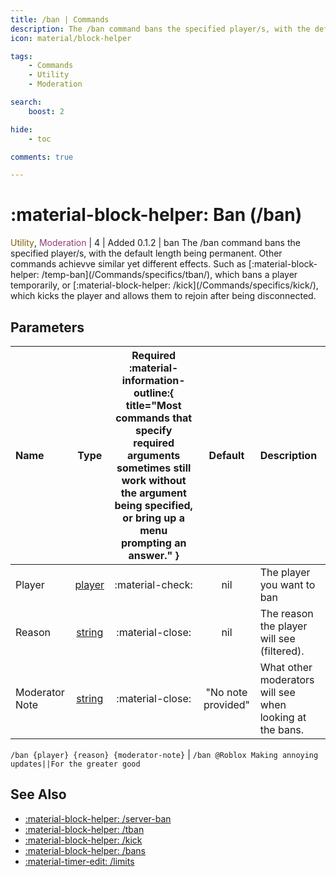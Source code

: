 ```yaml
---
title: /ban | Commands
description: The /ban command bans the specified player/s, with the default length being permanent. Other commands achievve similar yet different effects. Such as /temp-ban], which bans a player temporarily, or /kick, which kicks the player and allows them to rejoin after being disconnected.
icon: material/block-helper

tags:
    - Commands
    - Utility
    - Moderation

search:
    boost: 2

hide:
    - toc

comments: true

---
```

# <p style="color: var(--md-default-fg-color); display: inline;">:material-block-helper: Ban</p> (/ban)
<div style="display:inline;">
<p style="color: #7F5F02; display: inline;">Utility</p>, <p style="color: #943D73; display: inline;">Moderation</p> | <p style="color: var(--md-default-fg-color--light); display: inline;">4</p> | <p style="color: var(--md-default-fg-color--light); display: inline;"> Added 0.1.2</p> | ban
</div>
The /ban command bans the specified player/s, with the default length being permanent. Other commands achievve similar yet different effects. Such as [:material-block-helper: /temp-ban](/Commands/specifics/tban/), which bans a player temporarily, or [:material-block-helper: /kick](/Commands/specifics/kick/), which kicks the player and allows them to rejoin after being disconnected.

## Parameters

| Name           | Type   | Required :material-information-outline:{ title="Most commands that specify required arguments sometimes still work without the argument being specified, or bring up a menu prompting an answer." } | Default            | Description                                               |
|:----------------|:--------:|:-----------------------------------------------------------------------------------------------------------------------------------------------------------------------------------------------------:|:--------------------:|:-----------------------------------------------------------|
| Player         | [player](../parameters.md#player) | :material-check:                                                                                                                                                                                    | nil                | The player you want to ban                                |
| Reason         | [string](../parameters.md#string) | :material-close:                                                                                                                                                                                    | nil                | The reason the player will see (filtered).                |
| Moderator Note | [string](../parameters.md#string) | :material-close:                                                                                                                                                                                    | "No note provided" | What other moderators will see when looking at the bans.  |



`/ban {player} {reason} {moderator-note}` | `/ban @Roblox Making annoying updates||For the greater good`

## See Also
* [:material-block-helper: /server-ban](/Commands/specifics/sban/)
* [:material-block-helper: /tban](/Commands/specifics/tban/)
* [:material-block-helper: /kick](/Commands/specifics/kick/)
* [:material-block-helper: /bans](/Commands/specifics/bans/)
* [:material-timer-edit: /limits](/Commands/specifics/limits/)